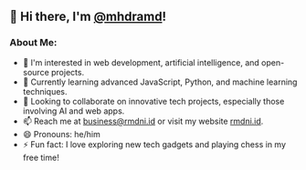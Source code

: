 ## 👋 Hi there, I'm [@mhdramd](https://github.com/mhdramd)!

### About Me:

- 👀 I'm interested in web development, artificial intelligence, and open-source projects.
- 🌱 Currently learning advanced JavaScript, Python, and machine learning techniques.
- 💞️ Looking to collaborate on innovative tech projects, especially those involving AI and web apps.
- 📫 Reach me at [business@rmdni.id](mailto:business@rmdni.id) or visit my website [rmdni.id](https://rmdni.id).
- 😄 Pronouns: he/him
- ⚡ Fun fact: I love exploring new tech gadgets and playing chess in my free time!

<!---
rmdniid/rmdniid is a ✨ special ✨ repository because its `README.md` (this file) appears on your GitHub profile.
You can click the Preview link to take a look at your changes.
--->
